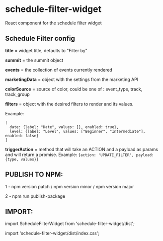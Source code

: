 # schedule-filter-widget
React component for the schedule filter widget


## Schedule Filter config      

   **title**            = widget title, defaults to "Filter by"
   
   **summit**           = the summit object
   
   **events**           = the collection of events currently rendered
   
   **marketingData**    = object with the settings from the marketing API
    
   **colorSource**      = source of color, could be one of : event_type, track, track_group 
   
   **filters**          = object with the desired filters to render and its values. 
   
   
   Example:
   ```
   [
     date: {label: "Date", values: [], enabled: true},
     level: {label: "Level", values: ["Beginner", "Intermediate"], enabled: false}
   ]
   ```
   
   **triggerAction**    = method that will take an ACTION and a payload as params and will return a promise.
   Example: `{action: 'UPDATE_FILTER', payload: {type, values}}`
   
## PUBLISH TO NPM:

1 - npm version patch / npm version minor / npm version major

2 - npm run publish-package

## IMPORT:

import ScheduleFilterWidget from 'schedule-filter-widget/dist';

import 'schedule-filter-widget/dist/index.css';